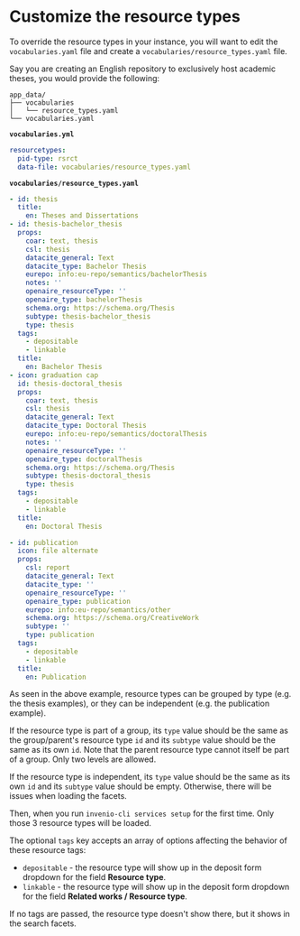 # Customize the resource types

To override the resource types in your instance, you will want to edit the `vocabularies.yaml` file and create a `vocabularies/resource_types.yaml` file.

Say you are creating an English repository to exclusively host academic theses, you would provide the following:

```
app_data/
├── vocabularies
│   └── resource_types.yaml
└── vocabularies.yaml
```

**`vocabularies.yml`**

```yaml
resourcetypes:
  pid-type: rsrct
  data-file: vocabularies/resource_types.yaml
```

**`vocabularies/resource_types.yaml`**

```yaml
- id: thesis
  title:
    en: Theses and Dissertations
- id: thesis-bachelor_thesis
  props:
    coar: text, thesis
    csl: thesis
    datacite_general: Text
    datacite_type: Bachelor Thesis
    eurepo: info:eu-repo/semantics/bachelorThesis
    notes: ''
    openaire_resourceType: ''
    openaire_type: bachelorThesis
    schema.org: https://schema.org/Thesis
    subtype: thesis-bachelor_thesis
    type: thesis
  tags:
    - depositable
    - linkable
  title:
    en: Bachelor Thesis
- icon: graduation cap
  id: thesis-doctoral_thesis
  props:
    coar: text, thesis
    csl: thesis
    datacite_general: Text
    datacite_type: Doctoral Thesis
    eurepo: info:eu-repo/semantics/doctoralThesis
    notes: ''
    openaire_resourceType: ''
    openaire_type: doctoralThesis
    schema.org: https://schema.org/Thesis
    subtype: thesis-doctoral_thesis
    type: thesis
  tags:
    - depositable
    - linkable
  title:
    en: Doctoral Thesis

- id: publication
  icon: file alternate
  props:
    csl: report
    datacite_general: Text
    datacite_type: ''
    openaire_resourceType: ''
    openaire_type: publication
    eurepo: info:eu-repo/semantics/other
    schema.org: https://schema.org/CreativeWork
    subtype: ''
    type: publication
  tags:
    - depositable
    - linkable
  title:
    en: Publication
```

As seen in the above example, resource types can be grouped by type (e.g. the thesis examples), or they can be independent (e.g. the publication example).

If the resource type is part of a group, its `type` value should be the same as the group/parent's resource type `id` and its `subtype` value should be the same as its own `id`. Note that the parent resource type cannot itself be part of a group. Only two levels are allowed.

If the resource type is independent, its `type` value should be the same as its own `id` and its `subtype` value should be empty. Otherwise, there will be issues when loading the facets.

Then, when you run `invenio-cli services setup` for the first time. Only those 3 resource types will be loaded.

The optional `tags` key accepts an array of options affecting the behavior of these resource tags:

- `depositable` - the resource type will show up in the deposit form dropdown for the field **Resource type**.
- `linkable` - the resource type will show up in the deposit form dropdown for the field **Related works / Resource type**.

If no tags are passed, the resource type doesn't show there, but it shows in the search facets.
